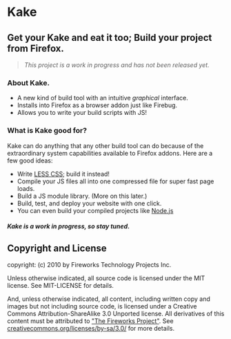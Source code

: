 Kake
====

Get your Kake and eat it too; Build your project from Firefox.
--------------------------------------------------------------

> *This project is a work in progress and has not been released yet.*

### About Kake.
* A new kind of build tool with an intuitive *graphical* interface.
* Installs into Firefox as a browser addon just like Firebug.
* Allows you to write your build scripts with JS!

### What is Kake good for?
Kake can do anything that any other build tool can do because of the
extraordinary system capabilities available to Firefox addons. Here are a few
good ideas:

* Write [LESS CSS](http://github.com/cloudhead/less.js); build it instead!
* Compile your JS files all into one compressed file for super fast page loads.
* Build a JS module library. (More on this later.)
* Build, test, and deploy your website with one click.
* You can even build your compiled projects like [Node.js](http://github.com/ry/node)

#### *Kake is a work in progress, so stay tuned.*


Copyright and License
---------------------
copyright: (c) 2010 by Fireworks Technology Projects Inc.

Unless otherwise indicated, all source code is licensed under the MIT license.
See MIT-LICENSE for details.

And, unless otherwise indicated, all content, including written copy and images
but not including source code, is licensed under a Creative Commons
Attribution-ShareAlike 3.0 Unported license. All derivatives of this content
must be attributed to
["The Fireworks Project"](http://www.fireworksproject.com/). See
[creativecommons.org/licenses/by-sa/3.0/](http://creativecommons.org/licenses/by-sa/3.0/)
for more details.

